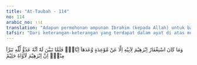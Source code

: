 ```yaml
---
title: "At-Taubah - 114"
no: 114
arabic_no: ١١٤
translation: "Adapun permohonan ampunan Ibrahim (kepada Allah) untuk bapaknya, tidak lain hanyalah karena suatu janji yang telah diikrarkannya kepada bapaknya. Maka ketika jelas bagi Ibrahim bahwa bapaknya adalah musuh Allah, maka Ibrahim berlepas diri darinya. Sungguh, Ibrahim itu seorang yang sangat lembut hatinya lagi penyantun."
tafsir: "Dari keterangan-keterangan yang terdapat dalam ayat di atas mungkin terlintas pertanyaan dalam pikiran kita, apakah sebabnya Allah melarang Nabi Muhammad saw dan kaum Muslimin untuk memohon ampun bagi orang-orang yang telah mati dalam kemusyrikan dan kekafiran itu, walaupun kaum kerabat dan ibu bapaknya sendiri, padahal Nabi Ibrahim pernah memohonkan ampun bagi bapaknya, yang juga seorang musyrik yang mati dalam kemusyrikan dan kekafiran.\n\nMaka dalam ayat ini Allah memberikan jawaban-Nya bahwa benar Nabi Ibrahim pernah memohonkan ampun kepada Allah bagi bapaknya yang bernama Azar, dengan mengucapkan doa sebagai berikut:\n\nDan ampunilah ayahku, sesungguhnya dia adalah termasuk orang yang sesat. (asy-Syuara' /26: 86)\n\nAkan tetapi Nabi Ibrahim berbuat demikian itu adalah karena ia pernah menjanjikan kepada bapaknya untuk mendoakannya, dengan harapan agar Allah memberikan taufik kepadanya untuk beriman, dan memberikan petunjuk kepadanya jalan yang benar yang telah dibentangkannya. Janjinya itu menunjukkan bahwa Nabi Ibrahim sudah meyakini bahwa tugasnya hanyalah sekedar mendoakan kepada Allah sedang ia sendiri tidak berwenang memberikan petunjuk ataupun keselamatan, apalagi mengampuni dosanya.\n\nDengan demikian, Ibrahim telah memenuhi janjinya, akan tetapi hanya sekedar pemenuhan janji. Hal ini juga disebutkan Allah dalam firman-Nya:\n\nDan, (lembaran-lembaran) Ibrahim yang selalu menyempurnakan janji? (an-Najm/53: 37)\n\nDalam ayat selanjutnya, Allah menjelaskan bahwa walaupun Ibrahim telah memohonkan ampunan bagi ayahnya untuk memenuhi janjinya, namun kemudian setelah nyata baginya bahwa bapaknya benar-benar memusuhi Allah dalam kemusyrikan, maka Ibrahim tidak lagi mendoakan bapaknya setelah matinya. Nabi Ibrahim mendoakan bapaknya di kala bapaknya masih hidup, dengan harapan semoga bapaknya mendapat hidayat dan taufik dari Allah, meninggalkan kemusyrikannya dan bertobat kepada Allah. Doa yang semacam ini tidaklah terlarang.\n\nKeimanan seseorang kepada Allah dan hari akhir tidak akan membiarkannya mengasihi orang-orang yang memusuhi Allah dan Rasul-Nya. Hal ini telah ditegaskan Allah dalam firman-Nya pada ayat-ayat lain:\n\nEngkau (Muhammad) tidak akan mendapatkan sesuatu kaum yang beriman kepada Allah dan hari akhirat, saling berkasih sayang dengan orang-orang yang menentang Allah dan Rasul-Nya, sekalipun orang-orang itu bapaknya, anaknya, saudaranya atau keluarganya. (al-Mujadalah/58: 22)\n\nPada masa bapaknya masih hidup, Nabi Ibrahim sudah tahu tentang tingkah lakunya yang tidak diridai Allah, sehingga ia sendiri pernah diancamnya dengan kata-kata yang kasar, yang tersebut dalam ayat berikut:\n\nDia (ayahnya) berkata, \"Bencikah engkau kepada tuhan-tuhanku, wahai Ibrahim? Jika engkau tidak berhenti, pasti engkau akan kurajam, maka tinggalkanlah aku untuk waktu yang lama.\" (Maryam/19: 46)\n\nNamun demikian Ibrahim juga berjanji kepada bapaknya untuk mendoakannya kepada Allah agar diberi ampun dan rahmat serta petunjuk. Akan tetapi, setelah bapaknya meninggal, nyatalah bagi Ibrahim bahwa ayahnya benar-benar memusuhi Allah pada masa hidupnya. Maka Ibrahim tidak lagi berdoa untuknya. Apakah gerangan sebab yang demikian?\n\nMaka di akhir ayat ini Allah menerangkan jawaban atas pertanyaan tersebut, yaitu: karena Ibrahim adalah manusia yang amat takut kepada Allah, serta taat dan patuh kepada-Nya, ia juga terkenal sebagai penyantun, dan kokoh pendiriannya dalam segala hal.\n\nItulah sebabnya Nabi Ibrahim segera berhenti berdoa untuk bapaknya, setelah mengetahui bahwa dia benar-benar seorang musyrik, yang dalam hatinya telah tertanam dengan kuat kepercayaan syirik dan permusuhan terhadap Allah. Nabi Ibrahim berhati lembut, ia sangat menyesalkan sikap orang-orang musyrik di kalangan kaumnya, termasuk bapaknya sendiri."
---
```

وَمَا كَانَ اسْتِغْفَارُ اِبْرٰهِيْمَ لِاَبِيْهِ اِلَّا عَنْ مَّوْعِدَةٍ وَّعَدَهَآ اِيَّاهُۚ فَلَمَّا تَبَيَّنَ لَهٗٓ اَنَّهٗ عَدُوٌّ لِّلّٰهِ تَبَرَّاَ مِنْهُۗ اِنَّ اِبْرٰهِيْمَ لَاَوَّاهٌ حَلِيْمٌ 